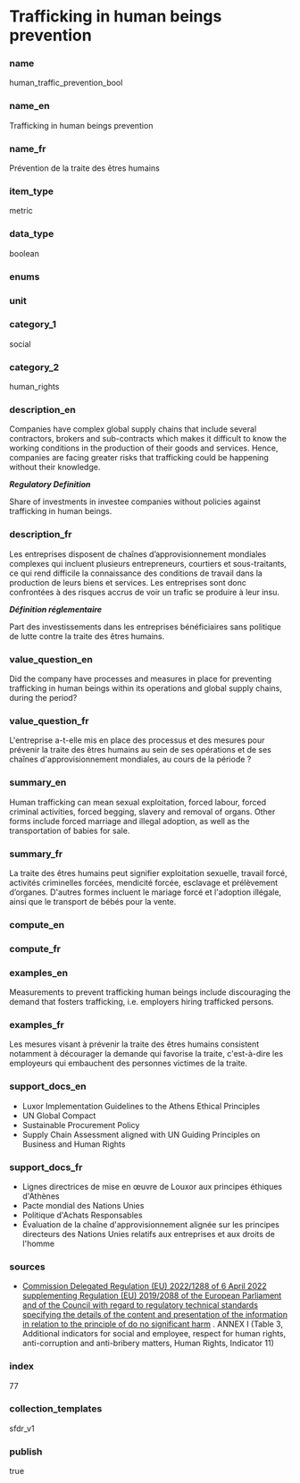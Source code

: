 # Trafficking in human beings prevention

### name

human_traffic_prevention_bool

### name_en

Trafficking in human beings prevention

### name_fr

Prévention de la traite des êtres humains

### item_type

metric

### data_type

boolean

### enums



### unit



### category_1

social

### category_2

human_rights

### description_en

Companies have complex global supply chains that include several contractors, brokers and
sub-contracts which makes it difficult to know the working conditions in the production of
their goods and services. Hence, companies are facing greater risks that trafficking could be
happening without their knowledge.

***Regulatory Definition***

Share of investments in investee companies without policies against trafficking in human beings.


### description_fr

Les entreprises disposent de chaînes d’approvisionnement mondiales complexes qui incluent plusieurs
entrepreneurs, courtiers et sous-traitants, ce qui rend difficile la connaissance des conditions
de travail dans la production de leurs biens et services. Les entreprises sont donc confrontées à
des risques accrus de voir un trafic se produire à leur insu.

***Définition réglementaire***

Part des investissements dans les entreprises bénéficiaires sans politique de lutte contre la
traite des êtres humains.

### value_question_en

Did the company have processes and measures in place for preventing trafficking in human beings
within its operations and global supply chains, during the period?

### value_question_fr

L'entreprise a-t-elle mis en place des processus et des mesures pour prévenir la traite des êtres
humains au sein de ses opérations et de ses chaînes d'approvisionnement mondiales, au cours de la
période ?

### summary_en

Human trafficking can mean sexual exploitation, forced labour, forced criminal activities, forced
begging, slavery and removal of organs. Other forms include forced marriage and illegal adoption,
as well as the transportation of babies for sale.

### summary_fr

La traite des êtres humains peut signifier exploitation sexuelle, travail forcé, activités
criminelles forcées, mendicité forcée, esclavage et prélèvement d’organes. D'autres formes
incluent le mariage forcé et l'adoption illégale, ainsi que le transport de bébés pour la vente.

### compute_en



### compute_fr



### examples_en

Measurements to prevent trafficking human beings include discouraging the demand that fosters
trafficking, i.e. employers hiring trafficked persons. 

### examples_fr

Les mesures visant à prévenir la traite des êtres humains consistent notamment à décourager la
demande qui favorise la traite, c'est-à-dire les employeurs qui embauchent des personnes victimes
de la traite.

### support_docs_en

- Luxor Implementation Guidelines to the Athens Ethical Principles
- UN Global Compact
- Sustainable Procurement Policy
- Supply Chain Assessment aligned with UN Guiding Principles on Business and Human Rights

### support_docs_fr

- Lignes directrices de mise en œuvre de Louxor aux principes éthiques d'Athènes
- Pacte mondial des Nations Unies
- Politique d'Achats Responsables
- Évaluation de la chaîne d'approvisionnement alignée sur les principes directeurs des Nations Unies relatifs aux entreprises et aux droits de l'homme

### sources

- [Commission Delegated Regulation (EU) 2022/1288 of 6 April 2022 supplementing Regulation (EU)
2019/2088 of the European Parliament and of the Council with regard to regulatory technical
standards specifying the details of the content and presentation of the information in relation
to the principle of do no significant harm](https://eur-lex.europa.eu/eli/reg_del/2022/1288/oj)
. ANNEX I (Table 3, Additional indicators for social and employee, respect for human rights,
anti-corruption and anti-bribery matters, Human Rights, Indicator 11)
            
### index

77

### collection_templates

sfdr_v1

### publish

true
